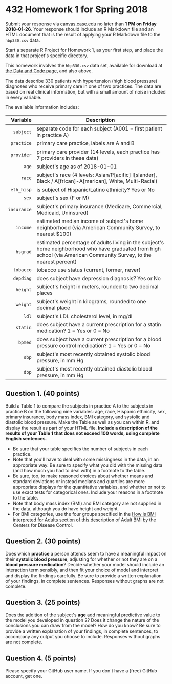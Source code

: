 # 432 Homework 1 for Spring 2018

Submit your response via [canvas.case.edu](https://canvas.case.edu/) no later than **1 PM on Friday 2018-01-26**. Your response should include an R Markdown file and an HTML document that is the result of applying your R Markdown file to the `hbp330.csv` data. 

Start a separate R Project for Homework 1, as your first step, and place the data in that project's specific directory.

This homework involves the `hbp330.csv` data set, available for download at [the Data and Code page](https://github.com/THOMASELOVE/432-2018/tree/master/data-and-code), and also above. 

The data describe 330 patients with hypertension (high blood pressure) diagnoses who receive primary care in one of two practices. The data are based on real clinical information, but with a small amount of noise included in every variable.

The available information includes:

Variable    | Description
----------: | --------------------------------------------------------------------------------------------------------
`subject`   | separate code for each subject (A001 = first patient in practice A)
`practice`  | primary care practice, labels are A and B
`provider`  | primary care provider (14 levels, each practice has 7 providers in these data)
`age`       | subject's age as of 2018-01-01
`race`      | subject's race (4 levels: Asian/P[acific] I[slander], Black / A[frican]-A[merican], White, Multi-Racial)
`eth_hisp`  | is subject of Hispanic/Latino ethnicity? Yes or No
`sex`       | subject's sex (F or M)
`insurance` | subject's primary insurance (Medicare, Commercial, Medicaid, Uninsured)
`income`    | estimated median income of subject's home neighborhood (via American Community Survey, to nearest $100)
`hsgrad`    | estimated percentage of adults living in the subject's home neighborhood who have graduated from high school (via American Community Survey, to the nearest percent)
`tobacco`   | tobacco use status (current, former, never)
`depdiag`   | does subject have depression diagnosis? Yes or No
`height`    | subject's height in meters, rounded to two decimal places
`weight`    | subject's weight in kilograms, rounded to one decimal place
`ldl`       | subject's LDL cholesterol level, in mg/dl
`statin`    | does subject have a current prescription for a statin medication? 1 = Yes or 0 = No
`bpmed`     | does subject have a current prescription for a blood pressure control medication? 1 = Yes or 0 = No
`sbp`       | subject's most recently obtained systolic blood pressure, in mm Hg
`dbp`       | subject's most recently obtained diastolic blood pressure, in mm Hg

## Question 1. (40 points)

Build a Table 1 to compare the subjects in practice A to the subjects in practice B on the following nine variables: age, race, Hispanic ethnicity, sex, primary insurance, body mass index, BMI category, and systolic and diastolic blood pressure. Make the Table as well as you can within R, and display the result as part of your HTML file. **Include a description of the results of your Table 1 that does not exceed 100 words, using complete English sentences**.

- Be sure that your table specifies the number of subjects in each practice.
- Note that you'll have to deal with some missingness in the data, in an appropriate way. Be sure to specify what you did with the missing data (and how much you had to deal with) in a footnote to the table.
- Be sure, too, to make reasoned choices about whether means and standard deviations or instead medians and quartiles are more appropriate displays for the quantitative variables, and whether or not to use exact tests for categorical ones. Include your reasons in a footnote to the table.
- Note that body mass index (BMI) and BMI category are not supplied in the data, although you do have height and weight. 
- For BMI categories, use the four groups specified in the [How is BMI interpreted for Adults section of this description](https://www.cdc.gov/healthyweight/assessing/bmi/adult_bmi/index.html) of Adult BMI by the Centers for Disease Control.

## Question 2. (30 points)

Does which **practice** a person attends seem to have a meaningful impact on their **systolic blood pressure**, adjusting for whether or not they are on a **blood pressure medication**? Decide whether your model should include an interaction term sensibly, and then fit your choice of model and interpret and display the findings carefully. Be sure to provide a written explanation of your findings, in complete sentences. Responses without graphs are not complete.

## Question 3. (25 points)

Does the addition of the subject's **age** add meaningful predictive value to the model you developed in question 2? Does it change the nature of the conclusions you can draw from the model? How do you know?  Be sure to provide a written explanation of your findings, in complete sentences, to accompany any output you choose to include. Responses without graphs are not complete.

## Question 4. (5 points)

Please specify your GitHub user name. If you don't have a (free) GitHub account, get one.


